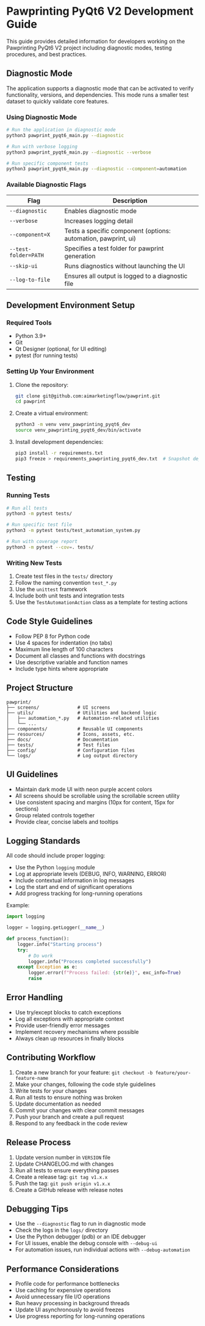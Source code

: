 # Pawprinting PyQt6 V2 Development Guide

This guide provides detailed information for developers working on the Pawprinting PyQt6 V2 project including diagnostic modes, testing procedures, and best practices.

## Diagnostic Mode

The application supports a diagnostic mode that can be activated to verify functionality, versions, and dependencies. This mode runs a smaller test dataset to quickly validate core features.

### Using Diagnostic Mode

```bash
# Run the application in diagnostic mode
python3 pawprint_pyqt6_main.py --diagnostic

# Run with verbose logging
python3 pawprint_pyqt6_main.py --diagnostic --verbose

# Run specific component tests
python3 pawprint_pyqt6_main.py --diagnostic --component=automation
```

### Available Diagnostic Flags

| Flag | Description |
|------|-------------|
| `--diagnostic` | Enables diagnostic mode |
| `--verbose` | Increases logging detail |
| `--component=X` | Tests a specific component (options: automation, pawprint, ui) |
| `--test-folder=PATH` | Specifies a test folder for pawprint generation |
| `--skip-ui` | Runs diagnostics without launching the UI |
| `--log-to-file` | Ensures all output is logged to a diagnostic file |

## Development Environment Setup

### Required Tools

- Python 3.9+
- Git
- Qt Designer (optional, for UI editing)
- pytest (for running tests)

### Setting Up Your Environment

1. Clone the repository:
   ```bash
   git clone git@github.com:aimarketingflow/pawprint.git
   cd pawprint
   ```

2. Create a virtual environment:
   ```bash
   python3 -m venv venv_pawprinting_pyqt6_dev
   source venv_pawprinting_pyqt6_dev/bin/activate
   ```

3. Install development dependencies:
   ```bash
   pip3 install -r requirements.txt
   pip3 freeze > requirements_pawprinting_pyqt6_dev.txt  # Snapshot dependencies
   ```

## Testing

### Running Tests

```bash
# Run all tests
python3 -m pytest tests/

# Run specific test file
python3 -m pytest tests/test_automation_system.py

# Run with coverage report
python3 -m pytest --cov=. tests/
```

### Writing New Tests

1. Create test files in the `tests/` directory
2. Follow the naming convention `test_*.py`
3. Use the `unittest` framework
4. Include both unit tests and integration tests
5. Use the `TestAutomationAction` class as a template for testing actions

## Code Style Guidelines

- Follow PEP 8 for Python code
- Use 4 spaces for indentation (no tabs)
- Maximum line length of 100 characters
- Document all classes and functions with docstrings
- Use descriptive variable and function names
- Include type hints where appropriate

## Project Structure

```
pawprint/
├── screens/              # UI screens
├── utils/                # Utilities and backend logic
│   ├── automation_*.py   # Automation-related utilities
│   └── ...
├── components/           # Reusable UI components
├── resources/            # Icons, assets, etc.
├── docs/                 # Documentation 
├── tests/                # Test files
├── config/               # Configuration files
└── logs/                 # Log output directory
```

## UI Guidelines

- Maintain dark mode UI with neon purple accent colors
- All screens should be scrollable using the scrollable screen utility
- Use consistent spacing and margins (10px for content, 15px for sections)
- Group related controls together
- Provide clear, concise labels and tooltips

## Logging Standards

All code should include proper logging:

- Use the Python `logging` module
- Log at appropriate levels (DEBUG, INFO, WARNING, ERROR)
- Include contextual information in log messages
- Log the start and end of significant operations
- Add progress tracking for long-running operations

Example:

```python
import logging

logger = logging.getLogger(__name__)

def process_function():
    logger.info("Starting process")
    try:
        # Do work
        logger.info("Process completed successfully")
    except Exception as e:
        logger.error(f"Process failed: {str(e)}", exc_info=True)
        raise
```

## Error Handling

- Use try/except blocks to catch exceptions
- Log all exceptions with appropriate context
- Provide user-friendly error messages
- Implement recovery mechanisms where possible
- Always clean up resources in finally blocks

## Contributing Workflow

1. Create a new branch for your feature: `git checkout -b feature/your-feature-name`
2. Make your changes, following the code style guidelines
3. Write tests for your changes
4. Run all tests to ensure nothing was broken
5. Update documentation as needed
6. Commit your changes with clear commit messages
7. Push your branch and create a pull request
8. Respond to any feedback in the code review

## Release Process

1. Update version number in `VERSION` file
2. Update CHANGELOG.md with changes
3. Run all tests to ensure everything passes
4. Create a release tag: `git tag v1.x.x`
5. Push the tag: `git push origin v1.x.x`
6. Create a GitHub release with release notes

## Debugging Tips

- Use the `--diagnostic` flag to run in diagnostic mode
- Check the logs in the `logs/` directory
- Use the Python debugger (pdb) or an IDE debugger
- For UI issues, enable the debug console with `--debug-ui`
- For automation issues, run individual actions with `--debug-automation`

## Performance Considerations

- Profile code for performance bottlenecks
- Use caching for expensive operations
- Avoid unnecessary file I/O operations
- Run heavy processing in background threads
- Update UI asynchronously to avoid freezes
- Use progress reporting for long-running operations
